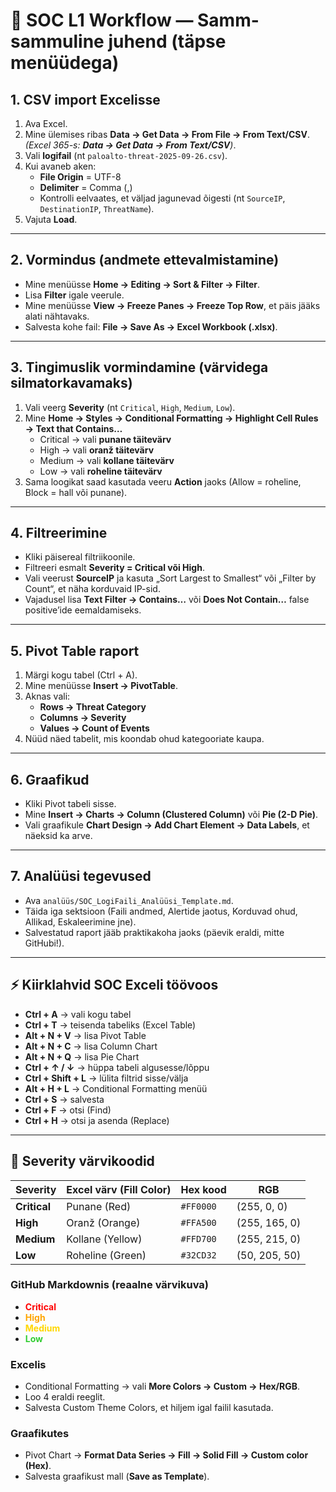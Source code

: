 # 📑 SOC L1 Workflow — Samm-sammuline juhend (täpse menüüdega)

## 1. CSV import Excelisse
1. Ava Excel.  
2. Mine ülemises ribas **Data → Get Data → From File → From Text/CSV**.  
   _(Excel 365-s: **Data → Get Data → From Text/CSV**)_.  
3. Vali **logifail** (nt `paloalto-threat-2025-09-26.csv`).  
4. Kui avaneb aken:  
   - **File Origin** = UTF-8  
   - **Delimiter** = Comma (,)  
   - Kontrolli eelvaates, et väljad jagunevad õigesti (nt `SourceIP`, `DestinationIP`, `ThreatName`).  
5. Vajuta **Load**.  

---

## 2. Vormindus (andmete ettevalmistamine)
- Mine menüüsse **Home → Editing → Sort & Filter → Filter**.  
- Lisa **Filter** igale veerule.  
- Mine menüüsse **View → Freeze Panes → Freeze Top Row**, et päis jääks alati nähtavaks.  
- Salvesta kohe fail: **File → Save As → Excel Workbook (.xlsx)**.  

---

## 3. Tingimuslik vormindamine (värvidega silmatorkavamaks)
1. Vali veerg **Severity** (nt `Critical`, `High`, `Medium`, `Low`).  
2. Mine **Home → Styles → Conditional Formatting → Highlight Cell Rules → Text that Contains…**  
   - Critical → vali **punane täitevärv**  
   - High → vali **oranž täitevärv**  
   - Medium → vali **kollane täitevärv**  
   - Low → vali **roheline täitevärv**  
3. Sama loogikat saad kasutada veeru **Action** jaoks (Allow = roheline, Block = hall või punane).  

---

## 4. Filtreerimine
- Kliki päisereal filtriikoonile.  
- Filtreeri esmalt **Severity = Critical või High**.  
- Vali veerust **SourceIP** ja kasuta „Sort Largest to Smallest“ või „Filter by Count“, et näha korduvaid IP-sid.  
- Vajadusel lisa **Text Filter → Contains…** või **Does Not Contain…** false positive’ide eemaldamiseks.  

---

## 5. Pivot Table raport
1. Märgi kogu tabel (Ctrl + A).  
2. Mine menüüsse **Insert → PivotTable**.  
3. Aknas vali:  
   - **Rows → Threat Category**  
   - **Columns → Severity**  
   - **Values → Count of Events**  
4. Nüüd näed tabelit, mis koondab ohud kategooriate kaupa.  

---

## 6. Graafikud
- Kliki Pivot tabeli sisse.  
- Mine **Insert → Charts → Column (Clustered Column)** või **Pie (2-D Pie)**.  
- Vali graafikule **Chart Design → Add Chart Element → Data Labels**, et näeksid ka arve.  

---

## 7. Analüüsi tegevused
- Ava `analüüs/SOC_LogiFaili_Analüüsi_Template.md`.  
- Täida iga sektsioon (Faili andmed, Alertide jaotus, Korduvad ohud, Allikad, Eskaleerimine jne).  
- Salvestatud raport jääb praktikakoha jaoks (päevik eraldi, mitte GitHubi!).  

---

## ⚡ Kiirklahvid SOC Exceli töövoos
- **Ctrl + A** → vali kogu tabel  
- **Ctrl + T** → teisenda tabeliks (Excel Table)  
- **Alt + N + V** → lisa Pivot Table  
- **Alt + N + C** → lisa Column Chart  
- **Alt + N + Q** → lisa Pie Chart  
- **Ctrl + ↑ / ↓** → hüppa tabeli algusesse/lõppu  
- **Ctrl + Shift + L** → lülita filtrid sisse/välja  
- **Alt + H + L** → Conditional Formatting menüü  
- **Ctrl + S** → salvesta  
- **Ctrl + F** → otsi (Find)  
- **Ctrl + H** → otsi ja asenda (Replace)  

---

## 🎨 Severity värvikoodid

| Severity  | Excel värv (Fill Color) | Hex kood | RGB |
|-----------|-------------------------|----------|-----------|
| **Critical** | Punane (Red)            | `#FF0000` | (255, 0, 0) |
| **High**     | Oranž (Orange)          | `#FFA500` | (255, 165, 0) |
| **Medium**   | Kollane (Yellow)        | `#FFD700` | (255, 215, 0) |
| **Low**      | Roheline (Green)        | `#32CD32` | (50, 205, 50) |

### GitHub Markdownis (reaalne värvikuva)

- <span style="color:#FF0000; font-weight:bold">Critical</span>  
- <span style="color:#FFA500; font-weight:bold">High</span>  
- <span style="color:#FFD700; font-weight:bold">Medium</span>  
- <span style="color:#32CD32; font-weight:bold">Low</span>  


### Excelis
- Conditional Formatting → vali **More Colors → Custom → Hex/RGB**.  
- Loo 4 eraldi reeglit.  
- Salvesta Custom Theme Colors, et hiljem igal failil kasutada.  

### Graafikutes
- Pivot Chart → **Format Data Series → Fill → Solid Fill → Custom color (Hex)**.  
- Salvesta graafikust mall (**Save as Template**).  

